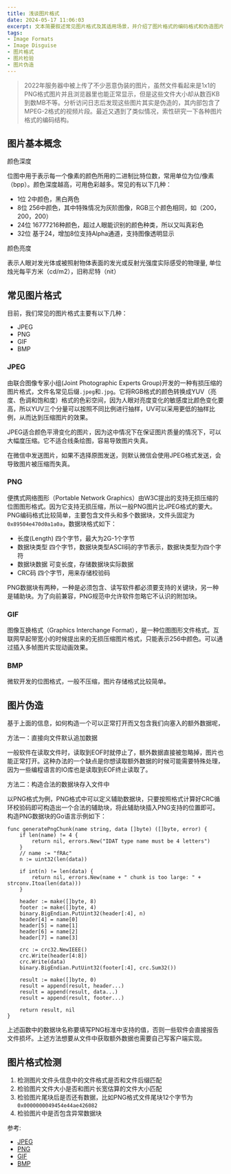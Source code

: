 ```yaml
---
title: 浅谈图片格式
date: 2024-05-17 11:06:03
excerpt: 文本简要叙述常见图片格式及其适用场景，并介绍了图片格式的编码格式和伪造图片的方法
tags:
- Image Formats
- Image Disguise
- 图片格式
- 图片检验
- 图片伪造
---
```


> 2022年服务器中被上传了不少恶意伪装的图片，虽然文件看起来是1x1的PNG格式图片并且浏览器里也能正常显示，但是这些文件大小却从数百KB到数MB不等。分析访问日志后发现这些图片其实是伪造的，其内部包含了MPEG-2格式的视频片段。最近又遇到了类似情况，索性研究一下各种图片格式的编码结构。

## 图片基本概念

颜色深度

位图中用于表示每一个像素的颜色所用的二进制比特位数，常用单位为位/像素（bpp）。颜色深度越高，可用色彩越多。常见的有以下几种：

- 1位 2中颜色，黑白两色
- 8位 256中颜色，其中特殊情况为灰阶图像，RGB三个颜色相同，如（200，200，200）
- 24位 16777216种颜色，超过人眼能识别的颜色种类，所以又叫真彩色
- 32位 基于24，增加8位支持Alpha通道，支持图像透明显示

颜色亮度

表示人眼对发光体或被照射物体表面的发光或反射光强度实际感受的物理量, 单位烛光每平方米（cd/m2），旧称尼特（nit）

## 常见图片格式

目前，我们常见的图片格式主要有以下几种：

- JPEG
- PNG
- GIF
- BMP

### JPEG

由联合图像专家小组(Joint Photographic Experts Group)开发的一种有损压缩的图片格式，文件名常见后缀`.jpeg`和`.jpg`。它将RGB格式的颜色转换成YUV（亮度、色调和饱和度）格式的色彩空间，因为人眼对亮度变化的敏感度比颜色变化要高，所以YUV三个分量可以按照不同比例进行抽样，UV可以采用更低的抽样比例，从而达到压缩图片的效果。

JPEG适合颜色平滑变化的图片，因为这中情况下在保证图片质量的情况下，可以大幅度压缩。它不适合线条绘图，容易导致图片失真。

在微信中发送图片，如果不选择原图发送，则默认微信会使用JPEG格式发送，会导致图片被压缩而失真。

### PNG

便携式网络图形（Portable Network Graphics）由W3C提出的支持无损压缩的位图图形格式。因为它支持无损压缩，所以一般PNG图片比JPEG格式的要大。PNG编码格式比较简单，主要包含文件头和多个数据块，文件头固定为`0x89504e470d0a1a0a`，数据块格式如下：

- 长度(Length) 四个字节，最大为2G-1个字节
- 数据块类型 四个字节，数据块类型ASCII码的字节表示，数据块类型为四个字符
- 数据块数据 可变长度，存储数据块实际数据
- CRC码 四个字节，用来存储校验码

PNG数据块有两种，一种是必须包含、读写软件都必须要支持的关键块，另一种是辅助块。为了向前兼容，PNG规范中允许软件忽略它不认识的附加块。

### GIF

图像互换格式（Graphics Interchange Format），是一种位图图形文件格式。互联网早起带宽小的时候提出来的无损压缩图片格式，只能表示256中颜色。可以通过插入多帧图片实现动画效果。

### BMP

微软开发的位图格式，一般不压缩，图片存储格式比较简单。


## 图片伪造

基于上面的信息，如何构造一个可以正常打开而又包含我们向塞入的额外数据呢，


方法一：直接向文件默认追加数据

一般软件在读取文件时，读取到EOF时就停止了，额外数据直接被忽略掉，图片也能正常打开。这种办法的一个缺点是你想读取额外数据的时候可能需要特殊处理，因为一些编程语言的IO库也是读取到EOF终止读取了。

方法二：构造合法的数据块存入文件中

以PNG格式为例，PNG格式中可以定义辅助数据块，只要按照格式计算好CRC循环校验码即可构造出一个合法的辅助块，将此辅助块插入PNG支持的位置即可。构造PNG数据块的Go语言示例如下：

```golang
func generatePngChunk(name string, data []byte) ([]byte, error) {
	if len(name) != 4 {
		return nil, errors.New("IDAT type name must be 4 letters")
	}
	// name := "fRAc"
	n := uint32(len(data))

	if int(n) != len(data) {
		return nil, errors.New(name + " chunk is too large: " + strconv.Itoa(len(data)))
	}

	header := make([]byte, 8)
	footer := make([]byte, 4)
	binary.BigEndian.PutUint32(header[:4], n)
	header[4] = name[0]
	header[5] = name[1]
	header[6] = name[2]
	header[7] = name[3]

	crc := crc32.NewIEEE()
	crc.Write(header[4:8])
	crc.Write(data)
	binary.BigEndian.PutUint32(footer[:4], crc.Sum32())

	result := make([]byte, 0)
	result = append(result, header...)
	result = append(result, data...)
	result = append(result, footer...)

	return result, nil
}
```

上述函数中的数据块名称要填写PNG标准中支持的值，否则一些软件会直接报告文件损坏。上述方法想要从文件中获取额外数据也需要自己写客户端实现。


## 图片格式检测

1. 检测图片文件头信息中的文件格式是否和文件后缀匹配
2. 检验图片文件大小是否和图片长宽估算的文件大小匹配
3. 检验图片尾块后是否还有数据，比如PNG格式文件尾块12个字节为`0x0000000049454e44ae426082`
4. 检验图片中是否包含异常数据块



参考:

- [JPEG](https://zh.wikipedia.org/wiki/JPEG)
- [PNG](https://zh.wikipedia.org/wiki/PNG)
- [GIF](https://zh.wikipedia.org/wiki/GIF)
- [BMP](https://zh.wikipedia.org/zh-cn/BMP)